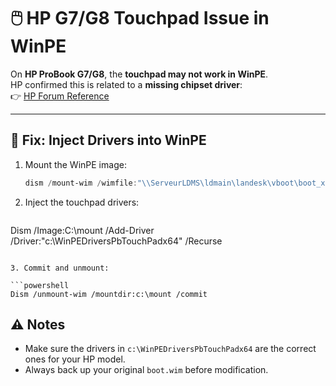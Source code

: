 # 🖱️ HP G7/G8 Touchpad Issue in WinPE

On **HP ProBook G7/G8**, the **touchpad may not work in WinPE**.  
HP confirmed this is related to a **missing chipset driver**:  
👉 [HP Forum Reference](https://h30434.www3.hp.com/t5/Notebook-Boot-and-Lockup/HP-ProBook-450-G7-touchpad-not-working-detected/td-p/7591583)

---

## 🔧 Fix: Inject Drivers into WinPE

1. Mount the WinPE image:
   ```powershell
   dism /mount-wim /wimfile:"\\ServeurLDMS\ldmain\landesk\vboot\boot_x64.wim" /index:1 /mountdir:c:\mount
   ```
 
2. Inject the touchpad drivers:

   ```powershell
Dism /Image:C:\mount /Add-Driver /Driver:"c:\WinPEDriversPbTouchPadx64" /Recurse
   ```

3. Commit and unmount:

   ```powershell
Dism /unmount-wim /mountdir:c:\mount /commit
   ```
 
 ## ⚠️ Notes  
- Make sure the drivers in `c:\WinPEDriversPbTouchPadx64` are the correct ones for your HP model.  
- Always back up your original `boot.wim` before modification. 